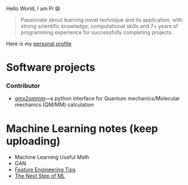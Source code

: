 Hello World, I am Pi 😄

>Passionate about learning novel technique and its application, with strong scientific knowledge, computational skills and 7+ years of programming experience for successfully completing projects.

Here is my [personal profile](https://yuap94.github.io/yuap94/)

# Software projects

### Contributor

- [gmx2qmmm](https://github.com/gmx2qmmm/gmx2qmmm_portable)—a python interface for Quantum mechanics/Molecular mechanics (QM/MM) calculation


# Machine Learning notes (keep uploading)

- Machine Learning Useful Math
- GAN
- [Feature Engineering Tips](https://github.com/yuap94/Feature_Tips)
- [The Next Step of ML](https://gitlab.com/yuanweipi/next_ML)

<!--
**yuap94/yuap94** is a ✨ _special_ ✨ repository because its `README.md` (this file) appears on your GitHub profile.

Here are some ideas to get you started:

- 🔭 I’m currently working on ...
- 🌱 I’m currently learning ...
- 👯 I’m looking to collaborate on ...
- 🤔 I’m looking for help with ...
- 💬 Ask me about ...
- 📫 How to reach me: ...
- 😄 Pronouns: ...
- ⚡ Fun fact: ...
-->
